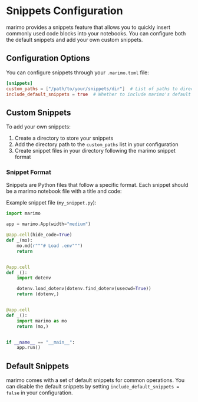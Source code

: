 # Snippets Configuration

marimo provides a snippets feature that allows you to quickly insert commonly used code blocks into your notebooks. You can configure both the default snippets and add your own custom snippets.

## Configuration Options

You can configure snippets through your `.marimo.toml` file:

```toml
[snippets]
custom_paths = ["/path/to/your/snippets/dir"]  # List of paths to directories containing custom snippets
include_default_snippets = true  # Whether to include marimo's default snippets (defaults to true)
```

## Custom Snippets

To add your own snippets:

1. Create a directory to store your snippets
2. Add the directory path to the `custom_paths` list in your configuration
3. Create snippet files in your directory following the marimo snippet format

### Snippet Format

Snippets are Python files that follow a specific format. Each snippet should be a marimo notebook file with a title and code:

Example snippet file (`my_snippet.py`):

```python
import marimo

app = marimo.App(width="medium")

@app.cell(hide_code=True)
def _(mo):
    mo.md(r"""# Load .env""")
    return


@app.cell
def _():
    import dotenv

    dotenv.load_dotenv(dotenv.find_dotenv(usecwd=True))
    return (dotenv,)


@app.cell
def _():
    import marimo as mo
    return (mo,)


if __name__ == "__main__":
    app.run()
```

## Default Snippets

marimo comes with a set of default snippets for common operations. You can disable the default snippets by setting `include_default_snippets = false` in your configuration.
